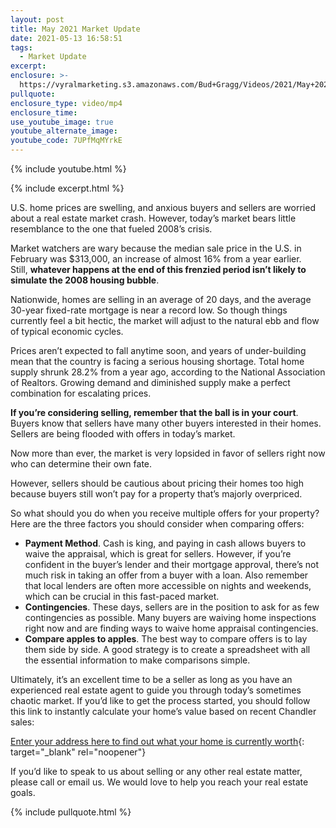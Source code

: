 ```yaml
---
layout: post
title: May 2021 Market Update
date: 2021-05-13 16:58:51
tags:
  - Market Update
excerpt:
enclosure: >-
  https://vyralmarketing.s3.amazonaws.com/Bud+Gragg/Videos/2021/May+2021+Market+Update.mp4
pullquote:
enclosure_type: video/mp4
enclosure_time:
use_youtube_image: true
youtube_alternate_image:
youtube_code: 7UPfMqMYrkE
---
```

{% include youtube.html %}

{% include excerpt.html %}

U.S. home prices are swelling, and anxious buyers and sellers are worried about a real estate market crash. However, today’s market bears little resemblance to the one that fueled 2008’s crisis.

Market watchers are wary because the median sale price in the U.S. in February was $313,000, an increase of almost 16% from a year earlier. Still,&nbsp;**whatever happens at the end of this frenzied period isn’t likely to simulate the 2008 housing bubble**.

Nationwide, homes are selling in an average of 20 days, and the average 30-year fixed-rate mortgage is near a record low. So though things currently feel a bit hectic, the market will adjust to the natural ebb and flow of typical economic cycles.

Prices aren’t expected to fall anytime soon, and years of under-building mean that the country is facing a serious housing shortage. Total home supply shrunk 28.2% from a year ago, according to the National Association of Realtors. Growing demand and diminished supply make a perfect combination for escalating prices.

**If you’re considering selling, remember that the ball is in your court**. Buyers know that sellers have many other buyers interested in their homes. Sellers are being flooded with offers in today’s market.

Now more than ever, the market is very lopsided in favor of sellers right now who can determine their own fate.

However, sellers should be cautious about pricing their homes too high because buyers still won’t pay for a property that’s majorly overpriced.

So what should you do when you receive multiple offers for your property? Here are the three factors you should consider when comparing offers:

* **Payment Method**. Cash is king, and paying in cash allows buyers to waive the appraisal, which is great for sellers. However, if you’re confident in the buyer’s lender and their mortgage approval, there’s not much risk in taking an offer from a buyer with a loan. Also remember that local lenders are often more accessible on nights and weekends, which can be crucial in this fast-paced market.
* **Contingencies**. These days, sellers are in the position to ask for as few contingencies as possible. Many buyers are waiving home inspections right now and are finding ways to waive home appraisal contingencies.
* **Compare apples to apples**. The best way to compare offers is to lay them side by side. A good strategy is to create a spreadsheet with all the essential information to make comparisons simple.

Ultimately, it’s an excellent time to be a seller as long as you have an experienced real estate agent to guide you through today’s sometimes chaotic market. If you’d like to get the process started, you should follow this link to instantly calculate your home’s value based on recent Chandler sales:

[Enter your address here to find out what your home is currently worth](https://get.homebot.ai/?agentId=5b48aeb6afe0ff003f487b32){: target="_blank" rel="noopener"}

If you’d like to speak to us about selling or any other real estate matter, please call or email us. We would love to help you reach your real estate goals.

{% include pullquote.html %}
